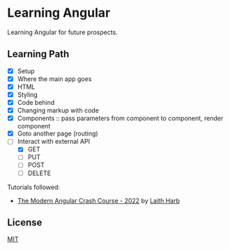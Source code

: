# Learning Angular

Learning Angular for future prospects.

## Learning Path
- [x] Setup
- [x] Where the main app goes
- [x] HTML
- [x] Styling
- [x] Code behind
- [x] Changing markup with code
- [x] Components :: pass parameters from component to component, render component
- [x] Goto another page (routing)
- [ ] Interact with external API
    - [x] GET
    - [ ] PUT
    - [ ] POST
    - [ ] DELETE

Tutorials followed:
* [The Modern Angular Crash Course - 2022](https://www.youtube.com/watch?v=WHv1YQUg6ow) by [Laith Harb](https://www.youtube.com/channel/UCyLNhHSiEVkVwPSFKxJAfSA)

## License

[MIT](./LICENSE)